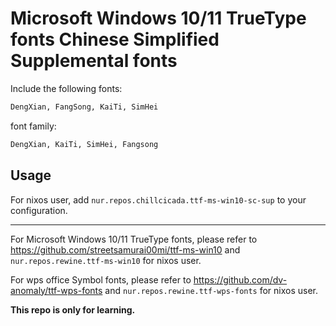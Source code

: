 # Microsoft Windows 10/11 TrueType fonts Chinese Simplified Supplemental fonts

Include the following fonts:

```txt
DengXian, FangSong, KaiTi, SimHei
```

font family:

```txt
DengXian, KaiTi, SimHei, Fangsong
```

## Usage

For nixos user, add `nur.repos.chillcicada.ttf-ms-win10-sc-sup` to your configuration.

---

For Microsoft Windows 10/11 TrueType fonts, please refer to <https://github.com/streetsamurai00mi/ttf-ms-win10> and `nur.repos.rewine.ttf-ms-win10` for nixos user.

For wps office Symbol fonts, please refer to <https://github.com/dv-anomaly/ttf-wps-fonts> and `nur.repos.rewine.ttf-wps-fonts` for nixos user.

**This repo is only for learning.**
